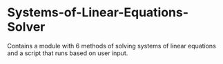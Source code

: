 # Systems-of-Linear-Equations-Solver
Contains a module with 6 methods of solving systems of linear equations and a script that runs based on user input.
